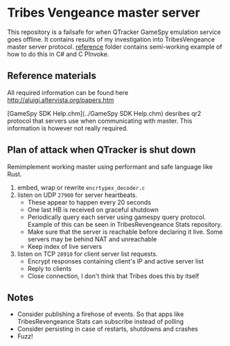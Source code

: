 Tribes Vengeance master server
==============================

This repository is a failsafe for when QTracker GameSpy emulation service goes offline. It contains results of my investigation into TribesVengeance master server protocol. [reference](reference) folder contains semi-working example of how to do this in C# and C PInvoke.

Reference materials
-------------------

All required information can be found here http://aluigi.altervista.org/papers.htm

[GameSpy SDK Help.chm](../GameSpy SDK Help.chm) desribes qr2 protocol that servers use when communicating with master. This information is however not really required.

Plan of attack when QTracker is shut down
-----------------------------------------

Remimplement working master using performant and safe language like Rust.
1. embed, wrap or rewrite `encrtypex_decoder.c`
2. listen on UDP `27900` for server heartbeats.
    * These appear to happen every 20 seconds
    * One last HB is received on graceful shutdown
    * Periodically query each server using gamespy query protocol. Example of this can be seen in TribesRevengeance Stats repository.
    * Make sure that the server is reachable before declaring it live. Some servers may be behind NAT and unreachable
    * Keep index of live servers
3. listen on TCP `28910` for client server list requests.
    * Encrypt responses containing client's IP and active server list
    * Reply to clients
    * Close connection, I don't think that Tribes does this by itself

Notes
-----

* Consider publishing a firehose of events. So that apps like TribesRevengeance Stats can subscribe instead of polling
* Consider persisting in case of restarts, shutdowns and crashes
* Fuzz!